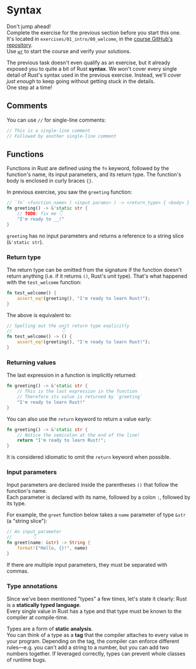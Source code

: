 # Syntax

<div class="warning">

Don't jump ahead!\
Complete the exercise for the previous section before you start this one.\
It's located in `exercises/01_intro/00_welcome`, in the [course GitHub's repository](https://github.com/thearyanahmed/100-exercises-to-learn-rust).\
Use [`wr`](00_welcome.md#wr-the-workshop-runner) to start the course and verify your solutions.

</div>

The previous task doesn't even qualify as an exercise, but it already exposed you to quite a bit of Rust **syntax**.
We won't cover every single detail of Rust's syntax used in the previous exercise.
Instead, we'll cover _just enough_ to keep going without getting stuck in the details.\
One step at a time!

## Comments

You can use `//` for single-line comments:

```rust
// This is a single-line comment
// Followed by another single-line comment
```

## Functions

Functions in Rust are defined using the `fn` keyword, followed by the function's name, its input parameters, and its
return type.
The function's body is enclosed in curly braces `{}`.

In previous exercise, you saw the `greeting` function:

```rust
// `fn` <function_name> ( <input params> ) -> <return_type> { <body> }
fn greeting() -> &'static str {
    // TODO: fix me 👇
    "I'm ready to __!"
}
```

`greeting` has no input parameters and returns a reference to a string slice (`&'static str`).

### Return type

The return type can be omitted from the signature if the function doesn't return anything (i.e. if it returns `()`,
Rust's unit type).
That's what happened with the `test_welcome` function:

```rust
fn test_welcome() {
    assert_eq!(greeting(), "I'm ready to learn Rust!");
}
```

The above is equivalent to:

```rust
// Spelling out the unit return type explicitly
//                   👇
fn test_welcome() -> () {
    assert_eq!(greeting(), "I'm ready to learn Rust!");
}
```

### Returning values

The last expression in a function is implicitly returned:

```rust
fn greeting() -> &'static str {
    // This is the last expression in the function
    // Therefore its value is returned by `greeting`
    "I'm ready to learn Rust!"
}
```

You can also use the `return` keyword to return a value early:

```rust
fn greeting() -> &'static str {
    // Notice the semicolon at the end of the line!
    return "I'm ready to learn Rust!";
}
```

It is considered idiomatic to omit the `return` keyword when possible.

### Input parameters

Input parameters are declared inside the parentheses `()` that follow the function's name.\
Each parameter is declared with its name, followed by a colon `:`, followed by its type.

For example, the `greet` function below takes a `name` parameter of type `&str` (a "string slice"):

```rust
// An input parameter
//        👇
fn greet(name: &str) -> String {
    format!("Hello, {}!", name)
}
```

If there are multiple input parameters, they must be separated with commas.

### Type annotations

Since we've been mentioned "types" a few times, let's state it clearly: Rust is a **statically typed language**.\
Every single value in Rust has a type and that type must be known to the compiler at compile-time.

Types are a form of **static analysis**.\
You can think of a type as a **tag** that the compiler attaches to every value in your program. Depending on the
tag, the compiler can enforce different rules—e.g. you can't add a string to a number, but you can add two numbers
together.
If leveraged correctly, types can prevent whole classes of runtime bugs.
